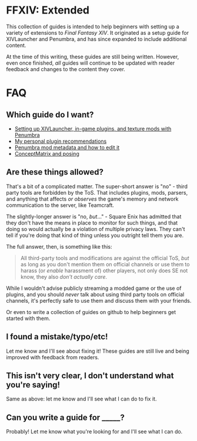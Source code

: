 # FFXIV: Extended

This collection of guides is intended to help beginners with setting up a variety of extensions to _Final Fantasy XIV_. It originated as a setup guide for XIVLauncher and Penumbra, and has since expanded to include additional content.

At the time of this writing, these guides are still being written. However, even once finished, _all_ guides will continue to be updated with reader feedback and changes to the content they cover.

# FAQ

## Which guide do I want?

- [Setting up XIVLauncher, in-game plugins, and texture mods with Penumbra](/plugins-and-mods.md)
- [My personal plugin recommendations](/plugin-recs.md)
- [Penumbra mod metadata and how to edit it](/penumbra-metadata.md)
- [ConceptMatrix and posing](/cmtool.md)

## Are these things allowed?

That's a bit of a complicated matter. The super-short answer is "no" - third party tools are forbidden by the ToS. That includes plugins, mods, parsers, and anything that affects _or observes_ the game's memory and network communication to the server, like Teamcraft.

The slightly-longer answer is "no, _but_..." - Square Enix has admitted that they don't have the means in place to monitor for such things, and that doing so would actually be a violation of multiple privacy laws. They can't tell if you're doing that kind of thing unless you outright tell them you are.

The full answer, then, is something like this:

> All third-party tools and modifications are against the official ToS, _but_ as long as you don't mention them on official channels or use them to harass (or _enable_ harassment of) other players, not only does SE not know, they also _don't actually care_.

While I wouldn't advise publicly streaming a modded game or the use of plugins, and you should _never_ talk about using third party tools on official channels, it's perfectly safe to use them and discuss them with your friends.

Or even to write a collection of guides on github to help beginners get started with them.

## I found a mistake/typo/etc!

Let me know and I'll see about fixing it! These guides are still live and being improved with feedback from readers.

## This isn't very clear, I don't understand what you're saying!

Same as above: let me know and I'll see what I can do to fix it.

## Can you write a guide for \_\_\_\_\_?

Probably! Let me know what you're looking for and I'll see what I can do.

